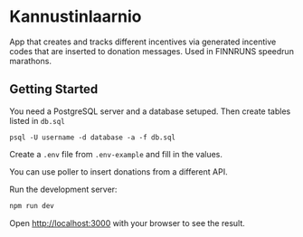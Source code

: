 # Kannustinlaarnio

App that creates and tracks different incentives via generated incentive codes that are inserted to donation messages.  Used in FINNRUNS speedrun marathons.

## Getting Started

You need a PostgreSQL server and a database setuped. Then create tables listed in `db.sql`  
```
psql -U username -d database -a -f db.sql
```

Create a `.env` file from `.env-example` and fill in the values.

You can use poller to insert donations from a different API.

Run the development server:

```bash
npm run dev
```

Open [http://localhost:3000](http://localhost:3000) with your browser to see the result.
